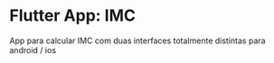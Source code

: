 # Flutter App: IMC

App para calcular IMC com duas interfaces totalmente distintas para android / ios